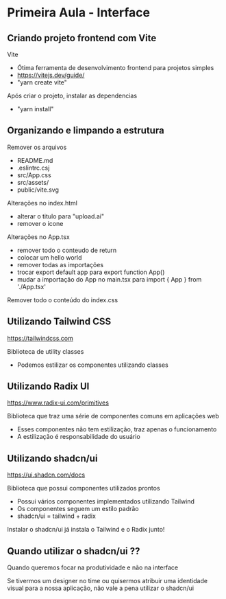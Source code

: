 # Primeira Aula - Interface

## Criando projeto frontend com Vite

Vite
- Ótima ferramenta de desenvolvimento frontend para projetos simples
- https://vitejs.dev/guide/
- "yarn create vite"

Após criar o projeto, instalar as dependencias
- "yarn install"

## Organizando e limpando a estrutura

Remover os arquivos
- README.md
- .eslintrc.csj
- src/App.css
- src/assets/
- public/vite.svg

Alterações no index.html
- alterar o titulo para "upload.ai"
- remover o icone

Alterações no App.tsx
- remover todo o conteudo de return
- colocar um hello world
- remover todas as importações
- trocar export default app para export function App()
- mudar a importação do App no main.tsx para import { App } from './App.tsx'

Remover todo o conteúdo do index.css

## Utilizando Tailwind CSS

https://tailwindcss.com

Biblioteca de utility classes
- Podemos estilizar os componentes utilizando classes

## Utilizando Radix UI 

https://www.radix-ui.com/primitives

Biblioteca que traz uma série de componentes comuns em aplicações web
- Esses componentes não tem estilização, traz apenas o funcionamento
- A estilização é responsabilidade do usuário

## Utilizando shadcn/ui

https://ui.shadcn.com/docs

Biblioteca que possui componentes utilizados prontos
- Possui vários componentes implementados utilizando Tailwind
- Os componentes seguem um estilo padrão
- shadcn/ui = tailwind + radix

Instalar o shadcn/ui já instala o Tailwind e o Radix junto!

## Quando utilizar o shadcn/ui ??

Quando queremos focar na produtividade e não na interface

Se tivermos um designer no time ou quisermos atribuir uma identidade visual para a nossa aplicação, não vale a pena utilizar o shadcn/ui